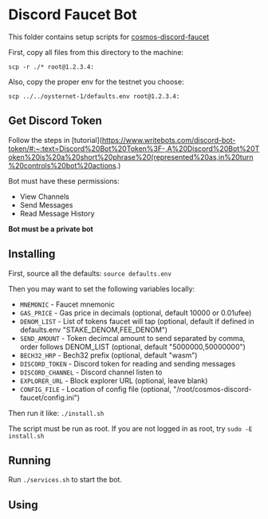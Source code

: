 # Discord Faucet Bot

This folder contains setup scripts for [cosmos-discord-faucet](https://github.com/CosmWasm/cosmos-discord-faucet)

First, copy all files from this directory to the machine:

`scp -r ./* root@1.2.3.4:`

Also, copy the proper env for the testnet you choose:

`scp ../../oysternet-1/defaults.env root@1.2.3.4:`

## Get Discord Token

Follow the steps in [tutorial](https://www.writebots.com/discord-bot-token/#:~:text=Discord%20Bot%20Token%3F-,A%20Discord%20Bot%20Token%20is%20a%20short%20phrase%20(represented%20as,in%20turn%20controls%20bot%20actions.)

Bot must have these permissions: 
 - View Channels 
 - Send Messages 
 - Read Message History 

**Bot must be a private bot**

## Installing

First, source all the defaults: `source defaults.env`

Then you may want to set the following variables locally:

* `MNEMONIC` - Faucet mnemonic
* `GAS_PRICE` - Gas price in decimals (optional, default 10000 or 0.01ufee)
* `DENOM_LIST` - List of tokens faucet will tap (optional, default if defined in defaults.env "STAKE_DENOM,FEE_DENOM")
* `SEND_AMOUNT` - Token decimcal amount to send separated by comma, order follows DENOM_LIST (optional, default "5000000,50000000")
* `BECH32_HRP` - Bech32 prefix (optional, default "wasm")
* `DISCORD_TOKEN` - Discord token for reading and sending messages
* `DISCORD_CHANNEL` - Discord channel listen to 
* `EXPLORER_URL` - Block explorer URL (optional, leave blank)
* `CONFIG_FILE` - Location of config file (optional, "/root/cosmos-discord-faucet/config.ini")

Then run it like: `./install.sh`

The script must be run as root. If you are not logged in as root, try `sudo -E install.sh`

## Running

Run `./services.sh` to start the bot.

## Using

